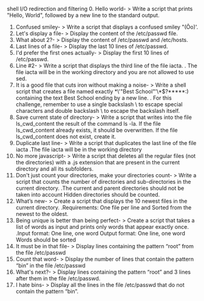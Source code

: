 shell I/O redirection and filtering
0. Hello world- > Write a script that prints "Hello, World", followed by a new line to the standard output.
1. Confused smiley- > Write a script that displays a confused smiley "(Ôo)'.
2. Let's display a file- >  Display the content of the /etc/passwd file.
3. What about 2?- > Display the content of /etc/passwd and /etc/hosts.
4. Last lines of a file- > Display the last 10 lines of /etc/passwd.
5. I'd prefer the first ones actually- > Display the first 10 lines of /etc/passwd.
6. Line #2- > Write a script that displays the third line of the file iacta.
   . The file iacta will be in the working directory and you are not allowed to use sed.
7. It is a good file that cuts iron without making a noise- > Write a shell script that creates a file named exactly \*\\'"Best School"\'\\*$\?\*\*\*\*\*:) containing the text Best School ending by a new line.
   . For this challenge, remember to use a single backslash \ to escape special characters and double backslash \\ to escape the backslash itself.
8. Save current state of directory- > Write a script that writes into the file ls_cwd_content the result of the command ls -la. If the file ls_cwd_content already exists, it should be overwritten. If the file ls_cwd_content does not exist, create it.
9. Duplicate last line- > Write a script that duplicates the last line of the file iacta
  .The file iacta will be in the working directory
10. No more javascript- > Write a script that deletes all the regular files (not the directories) with a .js extension that are present in the current directory and all its subfolders.
11. Don't just count your directories, make your directories count- > Write a script that counts the number of directories and sub-directories in the current directory.
  .The current and parent directories should not be taken into account Hidden directories should be counted.
12. What’s new- > Create a script that displays the 10 newest files in the current directory.
   .Requirements: One file per line and Sorted from the newest to the oldest.
13. Being unique is better than being perfect- > Create a script that takes a list of words as input and prints only words that appear exactly once.
   .Input format: One line, one word Output format: One line, one word Words should be sorted
14.  It must be in that file- > Display lines containing the pattern “root” from the file /etc/passwd
15. Count that word- > Display the number of lines that contain the pattern “bin” in the file /etc/passwd
16. What's next?- > Display lines containing the pattern “root” and 3 lines after them in the file /etc/passwd.
17. I hate bins- > Display all the lines in the file /etc/passwd that do not contain the pattern “bin”.
